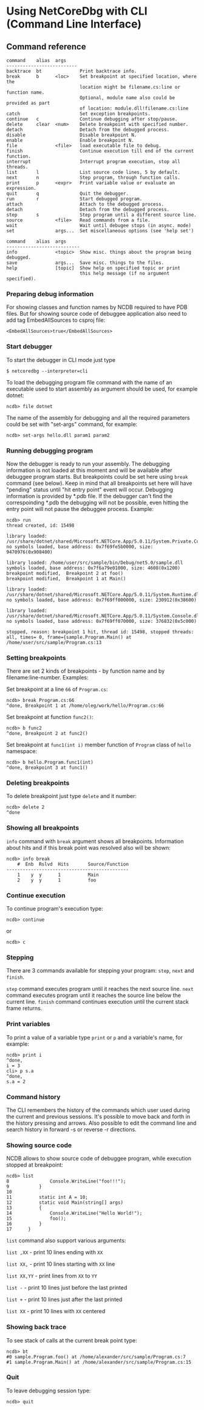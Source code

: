 # Using NetCoreDbg with CLI (Command Line Interface)
## Command reference
```
command    alias  args   
--------------------------
backtrace  bt              Print backtrace info.
break      b      <loc>    Set breakpoint at specified location, where the
                           location might be filename.cs:line or function name.
                           Optional, module name also could be provided as part
                           of location: module.dll!filename.cs:line
catch                      Set exception breakpoints.
continue   c               Continue debugging after stop/pause.
delete     clear  <num>    Delete breakpoint with specified number.
detach                     Detach from the debugged process.
disable                    Disable breakpoint N.
enable                     Enable breakpoint N.
file              <file>   load executable file to debug.
finish                     Continue execution till end of the current function.
interrupt                  Interrupt program execution, stop all threads.
list       l               List source code lines, 5 by default.
next       n               Step program, through function calls.
print      p      <expr>   Print variable value or evaluate an expression.
quit       q               Quit the debugger.
run        r               Start debugged program.
attach                     Attach to the debugged process.
detach                     Detach from the debugged process.
step       s               Step program until a different source line.
source            <file>   Read commands from a file.
wait                       Wait until debugee stops (in async. mode)
set               args...  Set miscellaneous options (see 'help set')

command    alias  args   
---------------------------
info              <topic>  Show misc. things about the program being debugged.
save              args...  Save misc. things to the files.
help              [topic]  Show help on specified topic or print
                           this help message (if no argument specified).
```

### Preparing debug information
For showing classes and function names by NCDB required to have PDB files. But for showing source code of debuggee application also need to add tag EmbedAllSources to csproj file:

```<EmbedAllSources>true</EmbedAllSources>```

### Start debugger
To start the debugger in CLI mode just type 
```
$ netcoredbg --interpreter=cli
```

To load the debugging program file command with the name of an executable used to start assembly as argument should be used, for example dotnet:
```
ncdb> file dotnet
```

The name of the assembly for debugging and all the required parameters could be set with "set-args" command, for example:
```
ncdb> set-args hello.dll param1 param2
```

### Running debugging program
Now the debugger is ready to run your assembly. The debugging information is not loaded at this moment and will be available after debuggee program starts. But breakpoints could be set here using `break` command (see below). Keep in mind that all breakpoints set here will have "pending" status until "hit entry point" event will occur. Debugging information is provided by *.pdb file. If the debugger can't find the correspoinding *.pdb the debugging will not be possible, even hitting the entry point will not pause the debuggee process. Example:
```
ncdb> run
thread created, id: 15498

library loaded: /usr/share/dotnet/shared/Microsoft.NETCore.App/5.0.11/System.Private.CoreLib.dll
no symbols loaded, base address: 0x7f69fe5b0000, size: 9470976(0x908400)

library loaded: /home/user/src/sample/bin/Debug/net5.0/sample.dll
symbols loaded, base address: 0x7f6a79e01000, size: 4608(0x1200)
breakpoint modified,  Breakpoint 2 at foo()
breakpoint modified,  Breakpoint 1 at Main()

library loaded: /usr/share/dotnet/shared/Microsoft.NETCore.App/5.0.11/System.Runtime.dll
no symbols loaded, base address: 0x7f69ff000000, size: 230912(0x38600)

library loaded: /usr/share/dotnet/shared/Microsoft.NETCore.App/5.0.11/System.Console.dll
no symbols loaded, base address: 0x7f69ff070000, size: 376832(0x5c000)

stopped, reason: breakpoint 1 hit, thread id: 15498, stopped threads: all, times= 0, frame={sample.Program.Main() at /home/user/src/sample/Program.cs:13
```

### Setting breakpoints
There are set 2 kinds of breakpoints - by function name and by filename:line-number.
Examples:

Set breakpoint at a line `66` of `Program.cs`:
```
ncdb> break Program.cs:66
^done, Breakpoint 1 at /home/oleg/work/hello/Program.cs:66
```
Set breakpoint at function `func2()`:
```
ncdb> b func2
^done, Breakpoint 2 at func2()
```
Set breakpoint at `func1(int i)` member function of `Program` class of `hello` namespace:
```
ncdb> b hello.Program.func1(int)
^done, Breakpoint 3 at func1()
```
### Deleting breakpoints
To delete breakpoint just type `delete` and it number:
```
ncdb> delete 2
^done
```

### Showing all breakpoints
`info` command with `break` argument shows all breakpoints. Information about hits and if this break point was resolved also will be shown:
```
ncdb> info break
    #  Enb  Rslvd  Hits       Source/Function
---------------------------------------------
    1    y  y      1          Main
    2    y  y      1          foo
```

### Continue execution
To continue program's execution type:
```
ncdb> continue
```
or
```
ncdb> c
```

### Stepping
There are 3 commands available for stepping your program: `step`, `next` and `finish`.

`step` command executes program until it reaches the next source line.
`next` command executes program until it reaches the source line below the current line.
`finish` command continues execution until the current stack frame returns.

### Print variables
To print a value of a variable type `print` or `p` and a variable's name, for example:
```
ncdb> print i
^done,
i = 3
cli> p s.a
^done,
s.a = 2
```

### Command history
The CLI remembers the history of the commands which user used during the current and previous sessions. It's possible to move back and forth in the history pressing <up> and <down> arrows. Also possible to edit the command line and search history in forward <ctrl>-s or reverse <ctrl>-r directions.

### Showing source code
NCDB allows to show source code of debuggee program, while execution stopped at breakpoint:
```
ncdb> list
8	    		Console.WriteLine("foo!!!");
9	    	}
10	
11	    	static int A = 10;
12	        static void Main(string[] args)
13	        {
14	            Console.WriteLine("Hello World!");
15	            foo();
16	        }
17	    }
```
`list` command also support various arguments:

`list ,XX` - print 10 lines ending with `XX`

`list XX,` - print 10 lines starting with `XX` line

`list XX,YY` - print lines from `XX` to `YY`

`list -` - print 10 lines just before the last printed

`list +` - print 10 lines just after the last printed

`list XX` - print 10 lines with `XX` centered


### Showing back trace
To see stack of calls at the current break point type:
```
ncdb> bt
#0 sample.Program.foo() at /home/alexander/src/sample/Program.cs:7
#1 sample.Program.Main() at /home/alexander/src/sample/Program.cs:15
```

### Quit
To leave debugging session type:
```
ncdb> quit
```

